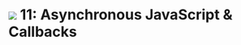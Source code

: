 # ![](https://ga-dash.s3.amazonaws.com/production/assets/logo-9f88ae6c9c3871690e33280fcf557f33.png) 11: Asynchronous JavaScript & Callbacks